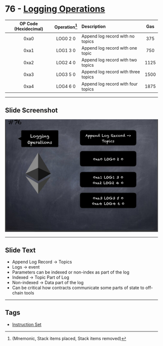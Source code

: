 # 76 - [Logging Operations](Logging%20Operations.md)



| OP Code (Hexidecimal) | Operation[^1]  | Description                         | Gas  |
|:---------------------:|:-------------:|:----------------------------------- |:----:|
|         0xa0          |   LOG0 2 0    | Append log record with no topics    | 375  |
|         0xa1          |   LOG1 3 0    | Append log record with one topic    | 750  |
|         0xa2          |   LOG2 4 0    | Append log record with two topics   | 1125 |
|         0xa3          |   LOG3 5 0    | Append log record with three topics | 1500 |
|         0xa4          |   LOG4 6 0    | Append log record with four topics  | 1875 |

[^1]:(Mnemonic, Stack items placed, Stack items removed)

___
## Slide Screenshot
![076.jpg](../../images/1.%20Ethereum%20101/076.jpg)
___
## Slide Text
- Append Log Record -> Topics
- Logs -> event
- Parameters can be indexed or non-index as part of the log
- Indexed -> Topic Part of Log
- Non-indexed -> Data part of the log
- Can be critical how contracts communicate some parts of state to off-chain tools 

___
## Tags
- [Instruction Set](Instruction%20Set.md)
